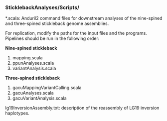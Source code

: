 ### SticklebackAnalyses/Scripts/

\*.scala: Anduril2 command files for downstream analyses of the nine-spined and three-spined stickleback genome assemblies.

For replication, modify the paths for the input files and the programs. Pipelines should be run in the following order:

**Nine-spined stickleback**
1. mapping.scala
2. ppunAnalyses.scala
3. variantAnalysis.scala

**Three-spined stickleback**
1. gacuMappingVariantCalling.scala
2. gacuAnalyses.scala
3. gacuVariantAnalysis.scala

lg19InversionAssembly.txt: description of the reassembly of LG19 inversion haplotypes.